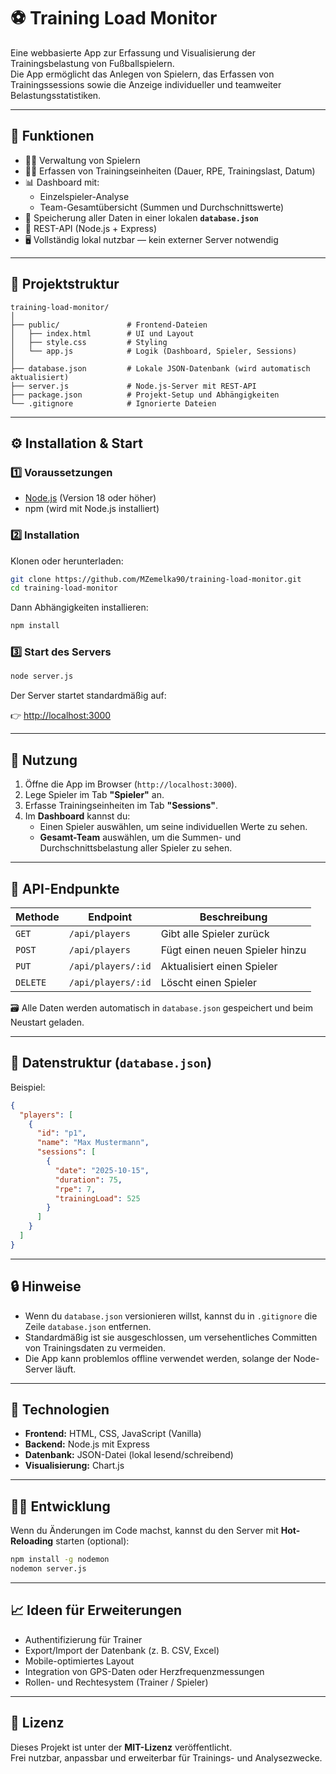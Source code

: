 # ⚽ Training Load Monitor

Eine webbasierte App zur Erfassung und Visualisierung der Trainingsbelastung von Fußballspielern.  
Die App ermöglicht das Anlegen von Spielern, das Erfassen von Trainingssessions sowie die Anzeige individueller und teamweiter Belastungsstatistiken.

---

## 🚀 Funktionen

- 🧍‍♂️ Verwaltung von Spielern  
- 🏋️‍♂️ Erfassen von Trainingseinheiten (Dauer, RPE, Trainingslast, Datum)
- 📊 Dashboard mit:
  - Einzelspieler-Analyse
  - Team-Gesamtübersicht (Summen und Durchschnittswerte)
- 💾 Speicherung aller Daten in einer lokalen **`database.json`**
- 🔄 REST-API (Node.js + Express)
- 🖥️ Vollständig lokal nutzbar — kein externer Server notwendig

---

## 📁 Projektstruktur

```
training-load-monitor/
│
├── public/               # Frontend-Dateien
│   ├── index.html        # UI und Layout
│   ├── style.css         # Styling
│   └── app.js            # Logik (Dashboard, Spieler, Sessions)
│
├── database.json         # Lokale JSON-Datenbank (wird automatisch aktualisiert)
├── server.js             # Node.js-Server mit REST-API
├── package.json          # Projekt-Setup und Abhängigkeiten
└── .gitignore            # Ignorierte Dateien
```

---

## ⚙️ Installation & Start

### 1️⃣ Voraussetzungen

- [Node.js](https://nodejs.org/) (Version 18 oder höher)
- npm (wird mit Node.js installiert)

### 2️⃣ Installation

Klonen oder herunterladen:

```bash
git clone https://github.com/MZemelka90/training-load-monitor.git
cd training-load-monitor
```

Dann Abhängigkeiten installieren:

```bash
npm install
```

### 3️⃣ Start des Servers

```bash
node server.js
```

Der Server startet standardmäßig auf:

👉 [http://localhost:3000](http://localhost:3000)

---

## 🧠 Nutzung

1. Öffne die App im Browser (`http://localhost:3000`).
2. Lege Spieler im Tab **"Spieler"** an.
3. Erfasse Trainingseinheiten im Tab **"Sessions"**.
4. Im **Dashboard** kannst du:
   - Einen Spieler auswählen, um seine individuellen Werte zu sehen.
   - **Gesamt-Team** auswählen, um die Summen- und Durchschnittsbelastung aller Spieler zu sehen.

---

## 🔌 API-Endpunkte

| Methode | Endpoint             | Beschreibung                          |
|----------|----------------------|--------------------------------------|
| `GET`    | `/api/players`       | Gibt alle Spieler zurück              |
| `POST`   | `/api/players`       | Fügt einen neuen Spieler hinzu        |
| `PUT`    | `/api/players/:id`   | Aktualisiert einen Spieler            |
| `DELETE` | `/api/players/:id`   | Löscht einen Spieler                  |

🗃️ Alle Daten werden automatisch in `database.json` gespeichert und beim Neustart geladen.

---

## 🧱 Datenstruktur (`database.json`)

Beispiel:

```json
{
  "players": [
    {
      "id": "p1",
      "name": "Max Mustermann",
      "sessions": [
        {
          "date": "2025-10-15",
          "duration": 75,
          "rpe": 7,
          "trainingLoad": 525
        }
      ]
    }
  ]
}
```

---

## 🔒 Hinweise

- Wenn du `database.json` versionieren willst, kannst du in `.gitignore` die Zeile `database.json` entfernen.  
- Standardmäßig ist sie ausgeschlossen, um versehentliches Committen von Trainingsdaten zu vermeiden.
- Die App kann problemlos offline verwendet werden, solange der Node-Server läuft.

---

## 🧰 Technologien

- **Frontend:** HTML, CSS, JavaScript (Vanilla)
- **Backend:** Node.js mit Express
- **Datenbank:** JSON-Datei (lokal lesend/schreibend)
- **Visualisierung:** Chart.js

---

## 🧑‍💻 Entwicklung

Wenn du Änderungen im Code machst, kannst du den Server mit **Hot-Reloading** starten (optional):

```bash
npm install -g nodemon
nodemon server.js
```

---

## 📈 Ideen für Erweiterungen

- Authentifizierung für Trainer
- Export/Import der Datenbank (z. B. CSV, Excel)
- Mobile-optimiertes Layout
- Integration von GPS-Daten oder Herzfrequenzmessungen
- Rollen- und Rechtesystem (Trainer / Spieler)

---

## 🏁 Lizenz

Dieses Projekt ist unter der **MIT-Lizenz** veröffentlicht.  
Frei nutzbar, anpassbar und erweiterbar für Trainings- und Analysezwecke.
